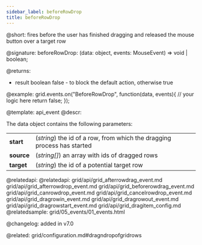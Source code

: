 ```yaml
---
sidebar_label: beforeRowDrop
title: beforeRowDrop
---          
```


@short: fires before the user has finished dragging and released the mouse button over a target row

@signature: beforeRowDrop: (data: object, events: MouseEvent) => void | boolean;
	
<!-- @params:
- data		object		data object
- e		    Event		a native event object -->

@returns:
- result	boolean		false - to block the default action, otherwise true


@example:
grid.events.on("BeforeRowDrop", function(data, events){
	// your logic here
    return false;
});


@template:	api_event
@descr:

The data object contains the following parameters:

<table class="webixdoc_links">
	<tbody>
        <tr>
			<td class="webixdoc_links0"><b>start</b></td>
			<td>(<i>string</i>) the id of a row, from which the dragging process has started</td>
		</tr>
        <tr>
			<td class="webixdoc_links0"><b>source</b></td>
			<td>(<i>string[]</i>) an array with ids of dragged rows</td>
		</tr>
        <tr>
			<td class="webixdoc_links0"><b>target</b></td>
			<td>(<i>string</i>) the id of a potential target row</td>
		</tr>
    </tbody>
</table>

@relatedapi: 
@relatedapi:
grid/api/grid_afterrowdrag_event.md
grid/api/grid_afterrowdrop_event.md
grid/api/grid_beforerowdrag_event.md
grid/api/grid_canrowdrop_event.md
grid/api/grid_cancelrowdrop_event.md
grid/api/grid_dragrowin_event.md
grid/api/grid_dragrowout_event.md
grid/api/grid_dragrowstart_event.md
grid/api/grid_dragitem_config.md
@relatedsample: grid/05_events/01_events.html	

@changelog: added in v7.0

@related: grid/configuration.md#dragndropofgridrows

